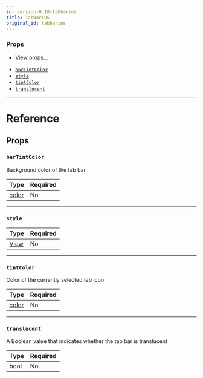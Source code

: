 ```yaml
---
id: version-0.18-tabbarios
title: TabBarIOS
original_id: tabbarios
---
```


### Props

- [View props...](view#props)

* [`barTintColor`](tabbarios#bartintcolor)
* [`style`](tabbarios#style)
* [`tintColor`](tabbarios#tintcolor)
* [`translucent`](tabbarios#translucent)

---

# Reference

## Props

### `barTintColor`

Background color of the tab bar

| Type               | Required |
| ------------------ | -------- |
| [color](colors.md) | No       |

---

### `style`

| Type               | Required |
| ------------------ | -------- |
| [View](view#style) | No       |

---

### `tintColor`

Color of the currently selected tab icon

| Type               | Required |
| ------------------ | -------- |
| [color](colors.md) | No       |

---

### `translucent`

A Boolean value that indicates whether the tab bar is translucent

| Type | Required |
| ---- | -------- |
| bool | No       |
